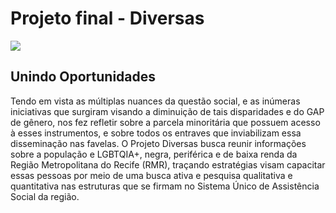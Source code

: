 # Projeto final - Diversas
![](https://ibb.co/r0BgLDk)

## Unindo Oportunidades

Tendo em vista as múltiplas nuances da questão social, e as inúmeras iniciativas que surgiram visando a diminuição de tais disparidades e do GAP de gênero, nos fez refletir sobre a parcela minoritária que possuem acesso à esses instrumentos, e sobre todos os entraves que inviabilizam essa disseminação nas favelas. O Projeto Diversas busca reunir informações sobre a população e LGBTQIA+, negra, periférica e de baixa renda da Região Metropolitana do Recife (RMR), traçando estratégias visam capacitar essas pessoas por meio de uma busca ativa e pesquisa qualitativa e quantitativa nas estruturas que se firmam no Sistema Único de Assistência Social da região.


